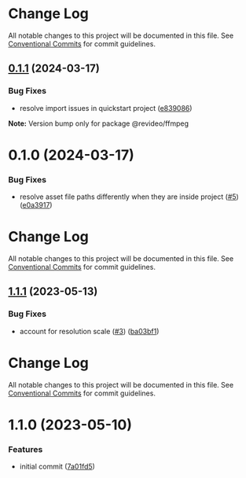 # Change Log

All notable changes to this project will be documented in this file.
See [Conventional Commits](https://conventionalcommits.org) for commit guidelines.

## [0.1.1](https://github.com/havenhq/revideo/compare/v0.1.0...v0.1.1) (2024-03-17)


### Bug Fixes

* resolve import issues in quickstart project ([e839086](https://github.com/havenhq/revideo/commit/e8390869c087c92c9d448cd16e9cc648d6b2dbe0))







**Note:** Version bump only for package @revideo/ffmpeg





# 0.1.0 (2024-03-17)


### Bug Fixes

* resolve asset file paths differently when they are inside project ([#5](https://github.com/havenhq/revideo/issues/5)) ([e0a3917](https://github.com/havenhq/revideo/commit/e0a39175a34f501ffce0fa4508c83e84244fd43c))





# Change Log

All notable changes to this project will be documented in this file. See
[Conventional Commits](https://conventionalcommits.org) for commit guidelines.

## [1.1.1](https://github.com/motion-canvas/exporters/compare/v1.1.0...v1.1.1) (2023-05-13)

### Bug Fixes

- account for resolution scale
  ([#3](https://github.com/motion-canvas/exporters/issues/3))
  ([ba03bf1](https://github.com/motion-canvas/exporters/commit/ba03bf1db62c7aae45a4a98d9519f21085afff91))

# Change Log

All notable changes to this project will be documented in this file. See
[Conventional Commits](https://conventionalcommits.org) for commit guidelines.

# 1.1.0 (2023-05-10)

### Features

- initial commit
  ([7a01fd5](https://github.com/motion-canvas/exporters/commit/7a01fd5614f2d62b4bd6e24c1096706f5dbf218b))
